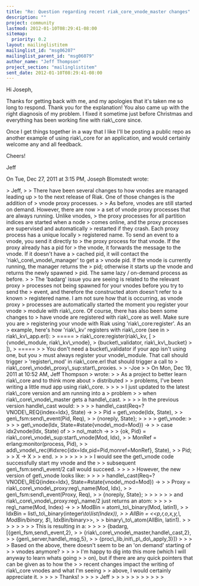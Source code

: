 ```yaml
---
title: "Re: Question regarding recent riak_core_vnode_master changes"
description: ""
project: community
lastmod: 2012-01-10T08:29:41-08:00
sitemap:
  priority: 0.2
layout: mailinglistitem
mailinglist_id: "msg06207"
mailinglist_parent_id: "msg06079"
author_name: "Jeff Thompson"
project_section: "mailinglistitem"
sent_date: 2012-01-10T08:29:41-08:00
---
```



Hi Joseph,

Thanks for getting back with me, and my apologies that it's taken me so
long to respond. Thank you for the explanation! You also came up with the
right diagnosis of my problem. I fixed it sometime just before Christmas
and everything has been working fine with riak\\_core since.

Once I get things together in a way that I like I'll be posting a public
repo as another example of using riak\\_core for an application, and would
certainly welcome any and all feedback.

Cheers!

Jeff

On Tue, Dec 27, 2011 at 3:15 PM, Joseph Blomstedt  wrote:

&gt; Jeff,
&gt;
&gt; There have been several changes to how vnodes are managed leading up
&gt; to the next release of Riak. One of those changes is the addition of
&gt; vnode proxy processes.
&gt;
&gt; As before, vnodes are still started on demand. However, there are now
&gt; a set of vnode proxy processes that are always running. Unlike vnodes,
&gt; the proxy processes for all partition indices are started when a node
&gt; comes online, and the proxy processes are supervised and automatically
&gt; restarted if they crash. Each proxy process has a unique locally
&gt; registered name. To send an event to a vnode, you send it directly to
&gt; the proxy process for that vnode. If the proxy already has a pid for
&gt; the vnode, it forwards the message to the vnode. If it doesn't have a
&gt; cached pid, it will contact the 'riak\\_core\\_vnode\\_manager' to get a
&gt; vnode pid. If the vnode is currently running, the manager returns the
&gt; pid; otherwise it starts up the vnode and returns the newly spawned
&gt; pid. The same lazy / on-demand process as before.
&gt;
&gt; The 'badarg' issue you are seeing is related to the relevant proxy
&gt; processes not being spawned for your vnodes before you try to send the
&gt; event, and therefore the constructed atom doesn't refer to a known
&gt; registered name. I am not sure how that is occurring, as vnode proxy
&gt; processes are automatically started the moment you register your vnode
&gt; module with riak\\_core. Of course, there has also been some changes to
&gt; have vnode are registered with riak\\_core as well. Make sure you are
&gt; registering your vnode with Riak using 'riak\\_core:register'. As an
&gt; example, here's how 'riak\\_kv' registers with riak\\_core (see in
&gt; riak\\_kv\\_app.erl):
&gt; =====
&gt; riak\\_core:register(riak\\_kv, [
&gt; {vnode\\_module, riak\\_kv\\_vnode},
&gt; {bucket\\_validator, riak\\_kv\\_bucket}
&gt; ]),
&gt; =====
&gt;
&gt; You don't need a bucket\\_validator if your app isn't using one, but you
&gt; must always register your vnode\\_module. That call should trigger
&gt; 'register\\_mod' in riak\\_core.erl that should trigger a call to
&gt; riak\\_core\\_vnode\\_proxy\\_sup:start\\_proxies.
&gt;
&gt; -Joe
&gt;
&gt; On Mon, Dec 19, 2011 at 10:52 AM, Jeff Thompson 
&gt; wrote:
&gt; &gt; As a project to better learn riak\\_core and to think more about
&gt; distributed
&gt; &gt; problems, I've been writing a little mud app using riak\\_core.
&gt; &gt;
&gt; &gt; I just updated to the latest riak\\_core version and am running into a
&gt; problem
&gt; &gt; when riak\\_core\\_vnode\\_master gets a handle\\_cast.
&gt; &gt;
&gt; &gt; In the previous version handle\\_cast would:
&gt; &gt;
&gt; &gt; handle\\_cast(Req=?VNODE\\_REQ{index=Idx}, State) -&gt;
&gt; &gt; Pid = get\\_vnode(Idx, State),
&gt; &gt; gen\\_fsm:send\\_event(Pid, Req),
&gt; &gt; {noreply, State};
&gt; &gt;
&gt; &gt; get\\_vnode:
&gt; &gt;
&gt; &gt; get\\_vnode(Idx, State=#state{vnode\\_mod=Mod}) -&gt;
&gt; &gt; case idx2vnode(Idx, State) of
&gt; &gt; no\\_match -&gt;
&gt; &gt; {ok, Pid} = riak\\_core\\_vnode\\_sup:start\\_vnode(Mod, Idx),
&gt; &gt; MonRef = erlang:monitor(process, Pid),
&gt; &gt; add\\_vnode\\_rec(#idxrec{idx=Idx,pid=Pid,monref=MonRef}, State),
&gt; &gt; Pid;
&gt; &gt; X -&gt; X
&gt; &gt; end.
&gt; &gt;
&gt; &gt;
&gt; &gt;
&gt; &gt; I would see the get\\_vnode code successfully start my vnode and the
&gt; &gt; subsequent gen\\_fsm:send\\_event/2 call would succeed.
&gt; &gt;
&gt; &gt; However, the new version of get\\_vnode looks like:
&gt; &gt;
&gt; &gt; handle\\_cast(Req=?VNODE\\_REQ{index=Idx}, State=#state{vnode\\_mod=Mod}) -&gt;
&gt; &gt; Proxy = riak\\_core\\_vnode\\_proxy:reg\\_name(Mod, Idx),
&gt; &gt; gen\\_fsm:send\\_event(Proxy, Req),
&gt; &gt; {noreply, State};
&gt; &gt;
&gt; &gt;
&gt; &gt; and riak\\_core\\_vnode\\_proxy:reg\\_name/2 just returns an atom:
&gt; &gt;
&gt; &gt; reg\\_name(Mod, Index) -&gt;
&gt; &gt; ModBin = atom\\_to\\_binary(Mod, latin1),
&gt; &gt; IdxBin = list\\_to\\_binary(integer\\_to\\_list(Index)),
&gt; &gt; AllBin = &lt;&lt;$p,$r,$o,$x,$y,$\\_, ModBin/binary, $\\_, IdxBin/binary&gt;&gt;,
&gt; &gt; binary\\_to\\_atom(AllBin, latin1).
&gt; &gt;
&gt; &gt;
&gt; &gt;
&gt; &gt; This is resulting in a:
&gt; &gt;
&gt; &gt; {badarg,[{gen\\_fsm,send\\_event,2},
&gt; &gt; {riak\\_core\\_vnode\\_master,handle\\_cast,2},
&gt; &gt; {gen\\_server,handle\\_msg,5},
&gt; &gt; {proc\\_lib,init\\_p\\_do\\_apply,3}]}
&gt; &gt;
&gt; &gt; Based on the above, there doesn't seem to be an 'on demand' starting of
&gt; &gt; vnodes anymore?
&gt; &gt;
&gt; &gt; I'm happy to dig into this more (which I will anyway to learn whats going
&gt; &gt; on), but if there are any quick pointers that can be given as to how the
&gt; &gt; recent changes impact the writing of riak\\_core vnodes and what I'm seeing
&gt; &gt; above, I would certainly appreciate it.
&gt; &gt;
&gt; &gt; Thanks!
&gt; &gt;
&gt; &gt; Jeff
&gt; &gt;
&gt; &gt;
&gt; &gt;
&gt; &gt;
&gt; &gt;
&gt;
